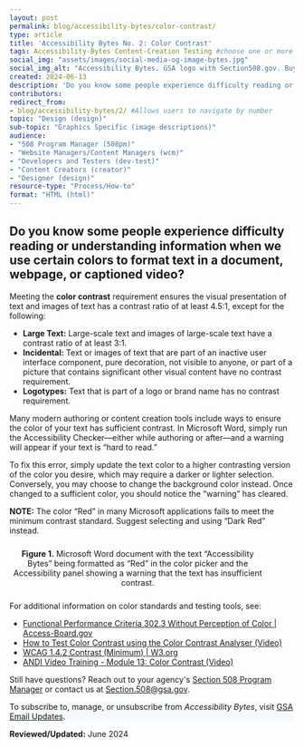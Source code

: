 ```yaml
---
layout: post
permalink: blog/accessibility-bytes/color-contrast/
type: article
title: 'Accessibility Bytes No. 2: Color Contrast'
tags: Accessibility-Bytes Content-Creation Testing #choose one or more (comma separated): Accessibility-Bytes, Acquisition, Content-Creation, Design-and-Develop, Events, Policy-and-Management, Testing 
social_img: "assets/images/social-media-og-image-bytes.jpg"
social_img_alt: "Accessibility Bytes. GSA logo with Section508.gov. Buy. Build. Be Accessible."
created: 2024-06-13
description: 'Do you know some people experience difficulty reading or understanding information when we use certain colors to format text in a document, webpage, or captioned video?'
contributors: 
redirect_from:
- blog/accessibility-bytes/2/ #Allows users to navigate by number
topic: "Design (design)"
sub-topic: "Graphics Specific (image descriptions)"
audience:
- "508 Program Manager (508pm)"
- "Website Managers/Content Managers (wcm)"
- "Developers and Testers (dev-test)"
- "Content Creators (creator)"
- "Designer (design)"
resource-type: "Process/How-to"
format: "HTML (html)"
---
```

<h2 style="line-height:1.2;">Do you know some people experience difficulty reading or understanding information when we use certain colors to format text in a document, webpage, or captioned video?</h2>

Meeting the **color contrast** requirement ensures the visual presentation of text and images of text has a contrast ratio of at least 4.5:1, except for the following:

* **Large Text:** Large-scale text and images of large-scale text have a contrast ratio of at least 3:1.
* **Incidental:** Text or images of text that are part of an inactive user interface component, pure decoration, not visible to anyone, or part of a picture that contains significant other visual content have no contrast requirement.
* **Logotypes:** Text that is part of a logo or brand name has no contrast requirement.

Many modern authoring or content creation tools include ways to ensure the color of your text has sufficient contrast. In Microsoft Word, simply run the Accessibility Checker—either while authoring or after—and a warning will appear if your text is “hard to read.”

To fix this error, simply update the text color to a higher contrasting version of the color you desire, which may require a darker or lighter selection. Conversely, you may choose to change the background color instead. Once changed to a sufficient color, you should notice the “warning” has cleared.

**NOTE:** The color “Red” in many Microsoft applications fails to meet the minimum contrast standard. Suggest selecting and using “Dark Red” instead.

<div class="tablet:grid-col" style="margin: auto; max-width: 100%; text-align: center; padding: 10px 0px">
    <div class="margin-top-1"><img src="{{site.baseurl}}/assets/images/byte-002-figure-1.jpg" alt="" aria-describedby="figure-1" class="border-2px border-base-light shadow-2 padding-1">
    </div>
    <div class="font-mono-3xs margin-x-auto auto" style="max-width: 90%; text-align: center;"><span id="figure-1"><strong>Figure 1.</strong> Microsoft Word document with the text “Accessibility Bytes” being formatted as “Red” in the color picker and the Accessibility panel showing a warning that the text has insufficient contrast.</span>
    </div>
</div>

For additional information on color standards and testing tools, see: 

* <a href="https://www.access-board.gov/ict/#302.3" target="_blank" class="usa-link--external">Functional Performance Criteria 302.3 Without Perception of Color | Access-Board.gov</a>
* [How to Test Color Contrast using the Color Contrast Analyser (Video)]({{site.baseurl}}/tools/tools-for-testing-ict/andi-training-videos/color-contrast-analyzer)
* <a href="https://www.w3.org/WAI/WCAG22/quickref/?versions=2.0&currentsidebar=%23col_overview#contrast-minimum" target="_blank" class="usa-link--external">WCAG 1.4.2 Contrast (Minimum) | W3.org</a>
* [ANDI Video Training - Module 13: Color Contrast (Video)]({{site.baseurl}}/training/web-software/andi-training-videos/color-contrast/)

Still have questions? Reach out to your agency's [Section 508 Program Manager]({{site.baseurl}}/tools/program-manager-listing/) or contact us at <Section.508@gsa.gov>.

<div class="border-base radius-lg border-1px padding-1" style="width: 100%; background-color: #f5f9fc;">
To subscribe to, manage, or unsubscribe from <em>Accessibility Bytes</em>, visit <a href="https://public.govdelivery.com/accounts/USGSA/subscriber/new?topic_id=USGSA_1324" target="_blank" class="usa-link--external">GSA Email Updates</a>.
</div>

**Reviewed/Updated:** June 2024